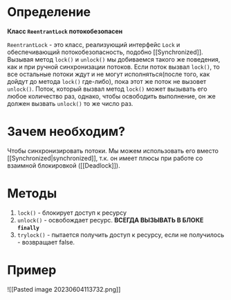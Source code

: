 # Определение
**Класс `ReentrantLock` потокобезопасен**

`ReentrantLock` - это класс, реализующий интерфейс `Lock` и обеспечивающий потокобезопасность, подобно [[Synchronized]]. Вызывая метод `lock()` и `unlock()` мы добиваемся такого же поведения, как и при ручной синхронизации потоков. Если поток вызвал `lock()`, то все остальные потоки ждут и не могут исполняться(после того, как дойдут до метода `lock()` где-либо), пока этот же поток не вызовет `unlock()`. Поток, который вызвал метод `lock()` может вызывать его любое количество раз, однако, чтобы освободить выполнение, он же должен вызвать `unlock()` то же число раз.
# Зачем необходим?
Чтобы синхронизировать потоки. Мы можем использовать его вместо [[Synchronized|synchronized]], т.к. он имеет плюсы при работе со взаимной блокировкой ([[Deadlock]]).
# Методы
1. `lock()` - блокирует доступ к ресурсу
2. `unlock()` - освобождает ресурс. **ВСЕГДА ВЫЗЫВАТЬ В БЛОКЕ `finally`**
3. `trylock()` - пытается получить доступ к ресурсу, если не получилось - возвращает false.
# Пример
![[Pasted image 20230604113732.png]]